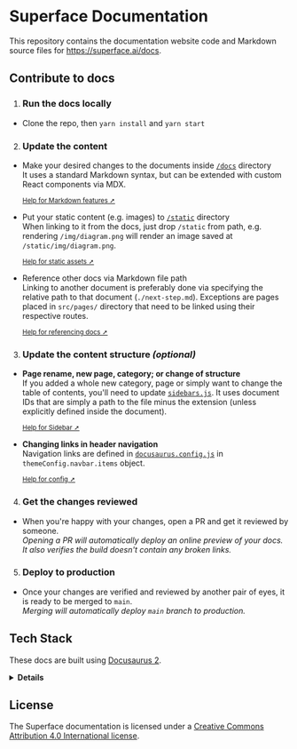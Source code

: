 # Superface Documentation


This repository contains the documentation website code and Markdown source files for https://superface.ai/docs.

## Contribute to docs

1. ### Run the docs locally

- Clone the repo, then `yarn install` and `yarn start`

2. ### Update the content

- Make your desired changes to the documents inside
  [`/docs`](https://github.com/superfaceai/docs/tree/main/docs) directory<br />
  It uses a standard Markdown syntax, but can be extended with custom React components via MDX.

  <sup>[Help for Markdown features ➚](https://docusaurus.io/docs/markdown-features)</sup>

- Put your static content (e.g. images) to
  [`/static`](https://github.com/superfaceai/docs/tree/main/static) directory<br />
  When linking to it from the docs, just drop `/static` from path, e.g. rendering `/img/diagram.png`
  will render an image saved at `/static/img/diagram.png`.

  <sup>[Help for static assets ➚](https://docusaurus.io/docs/static-assets)</sup>

- Reference other docs via Markdown file path<br />
  Linking to another document is preferably done via specifying the relative path to that
  document (`./next-step.md`). Exceptions are pages placed in `src/pages/` directory that need
  to be linked using their respective routes.

  <sup>[Help for referencing docs ➚](https://docusaurus.io/docs/docs-markdown-features#referencing-other-documents)</sup>

3. ### Update the content structure _(optional)_

- **Page rename, new page, category; or change of structure**<br />
  If you added a whole new category, page or simply want to change the table of contents,
  you'll need to update [`sidebars.js`](https://github.com/superfaceai/docs/blob/main/sidebars.js).
  It uses document IDs that are simply a path to the file minus the extension (unless explicitly
  defined inside the document).

  <sup>[Help for Sidebar ➚](https://docusaurus.io/docs/sidebar)</sup>

- **Changing links in header navigation**<br />
  Navigation links are defined in [`docusaurus.config.js`](https://github.com/superfaceai/docs/blob/main/docusaurus.config.js)
  in `themeConfig.navbar.items` object.

  <sup>[Help for config ➚](https://docusaurus.io/docs/docusaurus.config.js)</sup>

4. ### Get the changes reviewed

- When you're happy with your changes, open a PR and get it reviewed by someone.<br />
  _Opening a PR will automatically deploy an online preview of your docs. It also verifies the build
  doesn't contain any broken links._

5. ### Deploy to production

- Once your changes are verified and reviewed by another pair of eyes, it is ready to be merged to `main`.<br />
  _Merging will automatically deploy `main` branch to production._


## Tech Stack

These docs are built using [Docusaurus 2](https://docusaurus.io/).

<details>
  <summary><strong>Details</strong></summary>

The site is deployed on [Vercel](https://vercel.com/).

All deployments are automated via GitHub Actions and you can keep track of them
in [the repository's environments](https://github.com/superfaceai/docs/deployments).

- Preview: gets deployed for each PR
- Production: gets deployed continuously from `main` branch

Each deploy first verifies the validity of the build.

If you'd like to build locally:

```bash
yarn build
```
</details>

## License

The Superface documentation is licensed under a [Creative Commons Attribution 4.0 International license](./LICENSE).
